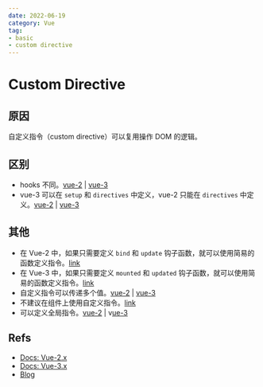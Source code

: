 ```yaml
---
date: 2022-06-19
category: Vue
tag:
- basic
- custom directive
---
```


# Custom Directive

## 原因

自定义指令（custom directive）可以复用操作 DOM 的逻辑。

## 区别

- hooks 不同。[vue-2](https://v2.vuejs.org/v2/guide/custom-directive.html#Hook-Functions) | [vue-3](https://vuejs.org/guide/reusability/custom-directives.html#directive-hooks)
- vue-3 可以在 `setup` 和 `directives` 中定义，vue-2 只能在 `directives` 中定义。[vue-2](https://v2.vuejs.org/v2/guide/custom-directive.html#Intro) | [vue-3](https://vuejs.org/guide/reusability/custom-directives.html#introduction)

## 其他

- 在 Vue-2 中，如果只需要定义 `bind` 和 `update` 钩子函数，就可以使用简易的函数定义指令。[link](https://v2.vuejs.org/v2/guide/custom-directive.html#Function-Shorthand)
- 在 Vue-3 中，如果只需要定义 `mounted` 和 `updated` 钩子函数，就可以使用简易的函数定义指令。[link](https://vuejs.org/guide/reusability/custom-directives.html#function-shorthand)
- 自定义指令可以传递多个值。[vue-2](https://v2.vuejs.org/v2/guide/custom-directive.html#Object-Literals) | [vue-3](https://vuejs.org/guide/reusability/custom-directives.html#object-literals)
- 不建议在组件上使用自定义指令。[link](https://vuejs.org/guide/reusability/custom-directives.html#usage-on-components)
- 可以定义全局指令。[vue-2](https://v2.vuejs.org/v2/guide/custom-directive.html#Intro) | v[ue-3](https://vuejs.org/guide/reusability/custom-directives.html)

## Refs

- [Docs: Vue-2.x](https://v2.vuejs.org/v2/guide/custom-directive.html)
- [Docs: Vue-3.x](https://vuejs.org/guide/reusability/custom-directives.html)
- [Blog](https://blog.logrocket.com/deep-dive-custom-vue-directives/)
